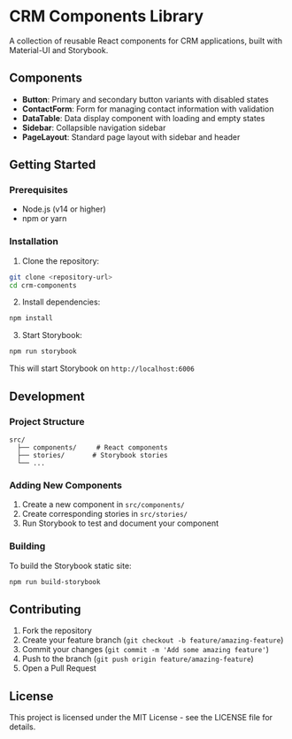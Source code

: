 # CRM Components Library

A collection of reusable React components for CRM applications, built with Material-UI and Storybook.

## Components

- **Button**: Primary and secondary button variants with disabled states
- **ContactForm**: Form for managing contact information with validation
- **DataTable**: Data display component with loading and empty states
- **Sidebar**: Collapsible navigation sidebar
- **PageLayout**: Standard page layout with sidebar and header

## Getting Started

### Prerequisites

- Node.js (v14 or higher)
- npm or yarn

### Installation

1. Clone the repository:
```bash
git clone <repository-url>
cd crm-components
```

2. Install dependencies:
```bash
npm install
```

3. Start Storybook:
```bash
npm run storybook
```

This will start Storybook on `http://localhost:6006`

## Development

### Project Structure

```
src/
  ├── components/     # React components
  ├── stories/       # Storybook stories
  └── ...
```

### Adding New Components

1. Create a new component in `src/components/`
2. Create corresponding stories in `src/stories/`
3. Run Storybook to test and document your component

### Building

To build the Storybook static site:

```bash
npm run build-storybook
```

## Contributing

1. Fork the repository
2. Create your feature branch (`git checkout -b feature/amazing-feature`)
3. Commit your changes (`git commit -m 'Add some amazing feature'`)
4. Push to the branch (`git push origin feature/amazing-feature`)
5. Open a Pull Request

## License

This project is licensed under the MIT License - see the LICENSE file for details.
